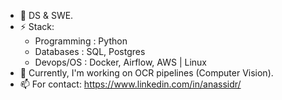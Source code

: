 - 🌱 DS & SWE.
- ⚡ Stack:
  - Programming : Python
  - Databases : SQL, Postgres
  - Devops/OS : Docker, Airflow, AWS | Linux
- 🔭 Currently, I'm working on OCR pipelines (Computer Vision). 
- 📫 For contact: https://www.linkedin.com/in/anassidr/
<!--
**Anassidr/Anassidr** is a ✨ _special_ ✨ repository because its `README.md` (this file) appears on your GitHub profile.

Here are some ideas to get you started:

- 🔭 I’m currently working on ...
- 🌱 I’m currently learning ...
- 👯 I’m looking to collaborate on ...
- 🤔 I’m looking for help with ...
- 💬 Ask me about ...
- 📫 How to reach me: ...
- 😄 Pronouns: ...
- ⚡ Fun fact: ...
-->


